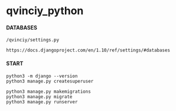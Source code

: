 # qvinciy_python

#### DATABASES

    /qvinciy/settings.py

    https://docs.djangoproject.com/en/1.10/ref/settings/#databases

#### START

    python3 -m django --version
    python3 manage.py createsuperuser

    python3 manage.py makemigrations
    python3 manage.py migrate
    python3 manage.py runserver